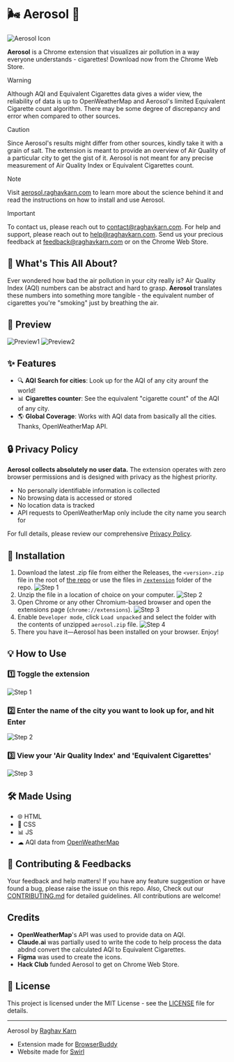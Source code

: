 # 🌬️ Aerosol 🚬

![Aerosol Icon](extension/icon128.png)

**Aerosol** is a Chrome extension that visualizes air pollution in a way everyone understands - cigarettes! Download now from the Chrome Web Store.

> [!WARNING]
> Although AQI and Equivalent Cigarettes data gives a wider view, the reliability of data is up to OpenWeatherMap and Aerosol's limited Equivalent Cigarette count algorithm. There may be some degree of discrepancy and error when compared to other sources.

>[!CAUTION]
> Since Aerosol's results might differ from other sources, kindly take it with a grain of salt. The extension is meant to provide an overview of Air Quality of a particular city to get the gist of it. Aerosol is not meant for any precise measurement of Air Quality Index or Equivalent Cigarettes count.

> [!NOTE]
> Visit [aerosol.raghavkarn.com](https://aerosol.raghavkarn.com) to learn more about the science behind it and read the instructions on how to install and use Aerosol.

> [!IMPORTANT]
> To contact us, please reach out to [contact@raghavkarn.com](mailto:contact@raghavkarn.com). For help and support, please reach out to [help@raghavkarn.com](mailto:help@raghavkarn.com). Send us your precious feedback at [feedback@raghavkarn.com](mailto:feedback@raghavkarn.com) or on the Chrome Web Store.


## 🤔 What's This All About?

Ever wondered how bad the air pollution in your city really is? Air Quality Index (AQI) numbers can be abstract and hard to grasp. **Aerosol** translates these numbers into something more tangible - the equivalent number of cigarettes you're "smoking" just by breathing the air.

## 📸 Preview
![Preview1](images/preview1.png)
![Preview2](images/preview2.png)

## ✨ Features

- 🔍 **AQI Search for cities**: Look up for the AQI of any city arounf the world!
- 📊 **Cigarettes counter**: See the equivalent "cigarette count" of the AQI of any city.
- 🌎 **Global Coverage**: Works with AQI data from basically all the cities. Thanks, OpenWeatherMap API.

## 🔒 Privacy Policy

**Aerosol collects absolutely no user data.** The extension operates with zero browser permissions and is designed with privacy as the highest priority.

- No personally identifiable information is collected
- No browsing data is accessed or stored
- No location data is tracked
- API requests to OpenWeatherMap only include the city name you search for

For full details, please review our comprehensive [Privacy Policy](https://aerosol.raghavkarn.com/privacy-policy).

## 🚀 Installation

1. Download the latest .zip file from either the Releases, the `<version>.zip` file in the root of [the repo](https://github.com/raghav-karn/aerosol) or use the files in [`/extension`](https://github.com/raghav-karn/aerosol/tree/main/extension) folder of the repo.
![Step 1](images/dwd1.png)
2. Unzip the file in a location of choice on your computer.
![Step 2](images/dwd2.png)
3. Open Chrome or any other Chromium-based browser and open the extensions page (`chrome://extensions`).
![Step 3](images/dwd3.png)
4. Enable `Developer mode`, click `Load unpacked` and select the folder with the contents of unzipped `aerosol.zip` file.
![Step 4](images/dwd4.png)
5. There you have it—Aerosol has been installed on your browser. Enjoy!

## 💡 How to Use

### 1️⃣ Toggle the extension
![Step 1](images/step1.png)

### 2️⃣ Enter the name of the city you want to look up for, and hit Enter
![Step 2](images/step2.png)

### 3️⃣ View your 'Air Quality Index' and 'Equivalent Cigarettes'
![Step 3](images/step3.png)

## 🛠️ Made Using

- 🌐 HTML
- 🎨 CSS
- 📊 JS
- ☁  AQI data from [OpenWeatherMap](https://openweathermap.org)

## 🤝 Contributing & Feedbacks
Your feedback and help matters! If you have any feature suggestion or have found a bug, please raise the issue on this repo. Also, Check out our [CONTRIBUTING.md](https://github.com/raghav-karn/.github/blob/main/CONTRIBUTING.md) for detailed guidelines. All contributions are welcome!

## Credits

- **OpenWeatherMap**'s API was used to provide data on AQI.
- **Claude.ai** was partially used to write the code to help process the data abdnd convert the calculated AQI to Equivalent Cigarettes.
- **Figma** was used to create the icons.
- **Hack Club** funded Aerosol to get on Chrome Web Store.

## 📝 License

This project is licensed under the MIT License - see the [LICENSE](LICENSE) file for details.

---
Aerosol by [Raghav Karn](https://github.com/raghav-karn)
- Extension made for [BrowserBuddy](https://browserbuddy.hackclub.com)
- Website made for [Swirl](https://swirl.hackclub.com)
